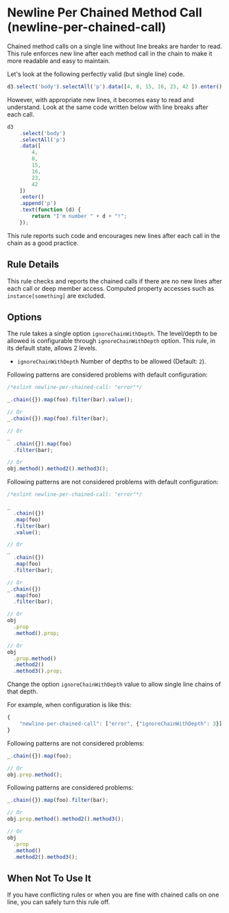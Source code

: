 # Newline Per Chained Method Call (newline-per-chained-call)

Chained method calls on a single line without line breaks are harder to read. This rule enforces new line after each method call in the chain to make it more readable and easy to maintain.

Let's look at the following perfectly valid (but single line) code.

```js
d3.select('body').selectAll('p').data([4, 8, 15, 16, 23, 42 ]).enter().append('p').text(function(d) { return "I'm number " + d + "!"; });
```

However, with appropriate new lines, it becomes easy to read and understand. Look at the same code written below with line breaks after each call.

```js
d3
    .select('body')
    .selectAll('p')
    .data([
        4,
        8,
        15,
        16,
        23,
        42
    ])
    .enter()
    .append('p')
    .text(function (d) {
        return "I'm number " + d + "!";
    });
```

This rule reports such code and encourages new lines after each call in the chain as a good practice.

## Rule Details

This rule checks and reports the chained calls if there are no new lines after each call or deep member access. Computed property accesses such as `instance[something]` are excluded.

## Options

The rule takes a single option `ignoreChainWithDepth`. The level/depth to be allowed is configurable through `ignoreChainWithDepth` option. This rule, in its default state, allows 2 levels.

* `ignoreChainWithDepth` Number of depths to be allowed (Default: `2`).

Following patterns are considered problems with default configuration:

```js
/*eslint newline-per-chained-call: "error"*/

_.chain({}).map(foo).filter(bar).value();

// Or
_.chain({}).map(foo).filter(bar);

// Or
_
  .chain({}).map(foo)
  .filter(bar);

// Or
obj.method().method2().method3();
```

Following patterns are not considered problems with default configuration:

```js
/*eslint newline-per-chained-call: "error"*/

_
  .chain({})
  .map(foo)
  .filter(bar)
  .value();

// Or
_
  .chain({})
  .map(foo)
  .filter(bar);

// Or
_.chain({})
  .map(foo)
  .filter(bar);

// Or
obj
  .prop
  .method().prop;

// Or
obj
  .prop.method()
  .method2()
  .method3().prop;
```

Change the option `ignoreChainWithDepth` value to allow single line chains of that depth.

For example, when configuration is like this:

```js
{
    "newline-per-chained-call": ["error", {"ignoreChainWithDepth": 3}]
}
```

Following patterns are not considered problems:

```js
_.chain({}).map(foo);

// Or
obj.prop.method();

```

Following patterns are considered problems:

```js
_.chain({}).map(foo).filter(bar);

// Or
obj.prop.method().method2().method3();

// Or
obj
  .prop
  .method()
  .method2().method3();

```

## When Not To Use It

If you have conflicting rules or when you are fine with chained calls on one line, you can safely turn this rule off.
